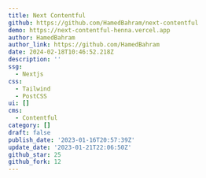 ```yaml
---
title: Next Contentful
github: https://github.com/HamedBahram/next-contentful
demo: https://next-contentful-henna.vercel.app
author: HamedBahram
author_link: https://github.com/HamedBahram
date: 2024-02-18T10:46:52.218Z
description: ''
ssg:
  - Nextjs
css:
  - Tailwind
  - PostCSS
ui: []
cms:
  - Contentful
category: []
draft: false
publish_date: '2023-01-16T20:57:39Z'
update_date: '2023-01-21T22:06:50Z'
github_star: 25
github_fork: 12
---
```

